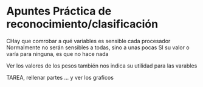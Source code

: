 # Apuntes Práctica de reconocimiento/clasificación

CHay que comrobar a qué variables es sensible cada procesador
Normalmente no serán sensibles a todas, sino a unas pocas
SI su valor o varía para ninguna, es que no hace nada

Ver los valores de los pesos también nos indica su utilidad para las varables

TAREA, rellenar partes ... y ver los graficos
